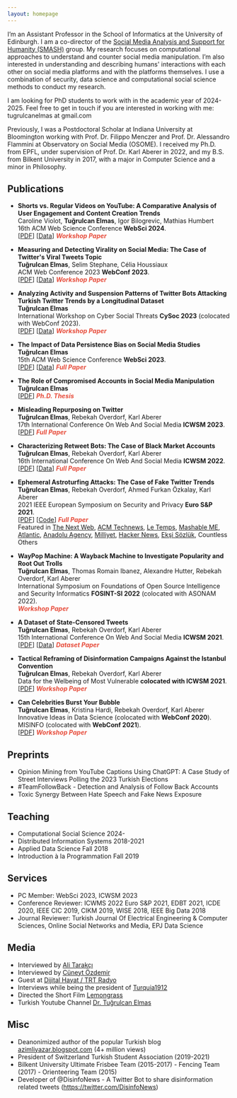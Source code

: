 ```yaml
---
layout: homepage
---
```


I’m an Assistant Professor in the School of Informatics at the University of Edinburgh. I am a co-director of the [Social Media Analysis and Support for Humanity (SMASH)](https://smash.inf.ed.ac.uk) group. My research focuses on computational approaches to understand and counter social media manipulation. I’m also interested in understanding and describing humans' interactions with each other on social media platforms and with the platforms themselves. I use a combination of security, data science and computational social science methods to conduct my research.

I am looking for PhD students to work with in the academic year of 2024-2025. Feel free to get in touch if you are interested in working with me: tugrulcanelmas at gmail.com

Previously, I was a Postdoctoral Scholar at Indiana University at Bloomington working with Prof. Dr. Filippo Menczer and Prof. Dr. Alessandro Flammini at Observatory on Social Media (OSOME). I received my Ph.D. from EPFL, under supervision of Prof. Dr. Karl Aberer in 2022, and my B.S. from Bilkent University in 2017, with a major in Computer Science and a minor in Philosophy.

## Publications

- **Shorts vs. Regular Videos on YouTube: A Comparative Analysis of User Engagement and Content Creation Trends**
  <br>
  Caroline Violot, **Tuğrulcan Elmas**, Igor Bilogrevic, Mathias Humbert
  <br>
  16th ACM Web Science Conference **WebSci 2024**.
  <br>
  [[PDF](https://arxiv.org/abs/2303.06120)] [[Data](https://github.com/tugrulz/ViralTweets)] <strong><i style="color:#e74d3c">Workshop Paper</i></strong>

- **Measuring and Detecting Virality on Social Media: The Case of Twitter's Viral Tweets Topic**
  <br>
  **Tuğrulcan Elmas**, Selim Stephane, Célia Houssiaux
  <br>
  ACM Web Conference 2023 **WebConf 2023**.
  <br>
  [[PDF](https://arxiv.org/abs/2303.06120)] [[Data](https://github.com/tugrulz/ViralTweets)] <strong><i style="color:#e74d3c">Workshop Paper</i></strong>

- **Analyzing Activity and Suspension Patterns of Twitter Bots Attacking Turkish Twitter Trends by a Longitudinal Dataset**
  <br>
  **Tuğrulcan Elmas**
  <br>
  International Workshop on Cyber Social Threats **CySoc 2023** (colocated with WebConf 2023).
  <br>
  [[PDF](https://arxiv.org/abs/2304.07907)] [[Data](https://github.com/tugrulz/EphemeralAstroturfing)] <strong><i style="color:#e74d3c">Workshop Paper</i></strong>

- **The Impact of Data Persistence Bias on Social Media Studies**
  <br>
  **Tuğrulcan Elmas**
  <br>
  15th ACM Web Science Conference **WebSci 2023**.
  <br>
  [[PDF](https://arxiv.org/pdf/2303.00902)] [[Data](https://github.com/tugrulz/DataPersistenceBias)] <strong><i style="color:#e74d3c">Full Paper</i></strong>

- **The Role of Compromised Accounts in Social Media Manipulation**
  <br>
  **Tuğrulcan Elmas**
  <br>
  [[PDF](https://infoscience.epfl.ch/record/297318/files/EPFL_TH8991.pdf)] <strong><i style="color:#e74d3c">Ph.D. Thesis</i></strong>

- **Misleading Repurposing on Twitter**
  <br>
  **Tuğrulcan Elmas**, Rebekah Overdorf, Karl Aberer
  <br>
  17th International Conference On Web And Social Media **ICWSM 2023**.
  <br>
  [[PDF](https://arxiv.org/abs/2010.10600)] <strong><i style="color:#e74d3c">Full Paper</i></strong>

- **Characterizing Retweet Bots: The Case of Black Market Accounts**
  <br>
  **Tuğrulcan Elmas**, Rebekah Overdorf, Karl Aberer
  <br>
  16th International Conference On Web And Social Media **ICWSM 2022**.
  <br>
  [[PDF](https://arxiv.org/abs/2112.02366)] [[Data](https://github.com/tugrulz/RetweetBots)] <strong><i style="color:#e74d3c">Full Paper</i></strong>

- **Ephemeral Astroturfing Attacks: The Case of Fake Twitter Trends**
  <br>
  **Tuğrulcan Elmas**, Rebekah Overdorf, Ahmed Furkan Özkalay, Karl Aberer
  <br>
  2021 IEEE European Symposium on Security and Privacy **Euro S&P 2021**.
  <br>
  [[PDF](https://arxiv.org/pdf/1910.07783.pdf)] [[Code](https://github.com/tugrulz/EphemeralAstroturfing)] <strong><i style="color:#e74d3c">Full Paper</i></strong>
  <br>
  Featured in [The Next Web](https://thenextweb.com/news/twitter-trending-topics-algorithm-has-vulnerability-hackers-using-ephemeral-astroturfing-attacks), [ACM Technews](https://technews.acm.org/archives.cfm?fo=2021-06-jun/jun-04-2021.html), [Le Temps](https://www.letemps.ch/societe/une-etude-lepfl-indique-20-tendances-twitter-faussees-contenus-ephemeres), [Mashable ME](https://me.mashable.com/tech/14085/turkish-twitter-being-flooded-with-fake-trends-created-by-bots-that-manipulate-algorithms), [Atlantic](https://www.theatlantic.com/technology/archive/2021/09/twitter-should-abolish-trending-topics/620026/), [Anadolu Agency](https://www.aa.com.tr/en/world/half-of-twitter-trending-topics-in-turkey-found-to-be-fake/2269405), [Milliyet](https://www.milliyet.com.tr/yazarlar/savas-onemli/epfl-arastirmasina-gore-turkiye-twitter-gundeminde-yer-alan-trendlerin-yarisi-sahte-6525080), [Hacker News](https://news.ycombinator.com/item?id=27368214), [Ekşi Sözlük](https://eksisozluk.com/2-haziran-2021-twitter-manipulasyon-ifsasi--6937655), Countless Others

- **WayPop Machine: A Wayback Machine to Investigate Popularity and Root Out Trolls**
  <br>
  **Tuğrulcan Elmas**, Thomas Romain Ibanez, Alexandre Hutter, Rebekah Overdorf, Karl Aberer
  <br>
  International Symposium on Foundations of Open Source Intelligence and Security Informatics **FOSINT-SI 2022** (colocated with ASONAM 2022).
  <br>
  <strong><i style="color:#e74d3c">Workshop Paper</i></strong>

- **A Dataset of State-Censored Tweets**
  <br>
  **Tuğrulcan Elmas**, Rebekah Overdorf, Karl Aberer
  <br>
  15th International Conference On Web And Social Media **ICWSM 2021**.
  <br>
  [[PDF](https://arxiv.org/pdf/2101.05919.pdf)] [[Data](https://zenodo.org/record/4439509)] <strong><i style="color:#e74d3c">Dataset Paper</i></strong>

- **Tactical Reframing of Disinformation Campaigns Against the Istanbul Convention**
  <br>
  **Tuğrulcan Elmas**, Rebekah Overdorf, Karl Aberer
  <br>
  Data for the Welbeing of Most Vulnerable **colocated with ICWSM 2021**.
  <br>
  [[PDF](https://arxiv.org/abs/2105.13398)] <strong><i style="color:#e74d3c">Workshop Paper</i></strong>

- **Can Celebrities Burst Your Bubble**
  <br>
  **Tuğrulcan Elmas**, Kristina Hardi, Rebekah Overdorf, Karl Aberer
  <br>
  Innovative Ideas in Data Science (colocated with **WebConf 2020**).
  <br>
  MISINFO (colocated with **WebConf 2021**).
  <br>
  [[PDF](https://arxiv.org/pdf/2003.06857.pdf)] <strong><i style="color:#e74d3c">Workshop Paper</i></strong>

## Preprints
- Opinion Mining from YouTube Captions Using ChatGPT: A Case Study of Street Interviews Polling the 2023 Turkish Elections
- #TeamFollowBack - Detection and Analysis of Follow Back Accounts
- Toxic Synergy Between Hate Speech and Fake News Exposure

## Teaching
- Computational Social Science 2024-
- Distributed Information Systems 2018-2021
- Applied Data Science Fall 2018
- Introduction à la Programmation Fall 2019

## Services
- PC Member: WebSci 2023, ICWSM 2023
- Conference Reviewer: ICWMS 2022 Euro S&P 2021, EDBT 2021, ICDE 2020, IEEE CIC 2019, CIKM 2019, WISE 2018, IEEE Big Data 2018
- Journal Reviewer: Turkish Journal Of Electrical Engineering & Computer Sciences, Online Social Networks and Media, EPJ Data Science

## Media
- Interviewed by [Ali Tarakçı](https://www.youtube.com/watch?v=UDcsgBqcQQ0)
- Interviewed by [Cüneyt Özdemir](https://www.youtube.com/watch?v=mxb-6Vbzz-I)
- Guest at [Dijital Hayat / TRT Radyo](https://www.youtube.com/watch?v=enAC3C_Q-44)
- Interviews while being the president of [Turquia1912](https://www.youtube.com/watch?v=GyJOCltA1Ak&list=PLrrZ8PX0n3IxYN9PcEGmJnGn4nvZypC2-)
- Directed the Short Film [Lemongrass](https://www.youtube.com/watch?v=_vbw9gL60gA)
- Turkish Youtube Channel [Dr. Tuğrulcan Elmas](https://www.youtube.com/@tugrulcan)

## Misc
- Deanonimized author of the popular Turkish blog [azimliyazar.blogspot.com](https://azimliyazar.blogspot.com) (4+ million views)
- President of Switzerland Turkish Student Association (2019-2021)
- Bilkent University Ultimate Frisbee Team (2015-2017) - Fencing Team (2017) - Orienteering Team (2015)
- Developer of @DisinfoNews - A Twitter Bot to share disinformation related tweets (https://twitter.com/DisinfoNews)
